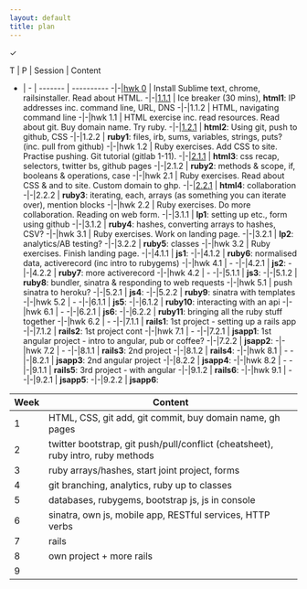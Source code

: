 ```yaml
---
layout: default
title: plan
---
```

&#10003;

<div class="table" markdown="1">

T | P | Session | Content
- | - | ------- | ----------
-|-|[hwk 0](/hmwk0)	| Install Sublime text, chrome, railsinstaller. Read about HTML.
-|-|[1.1.1](/html1) | Ice breaker (30 mins), **html1**: IP addresses inc. command line, URL, DNS
-|-|1.1.2   | HTML, navigating command line
-|-|hwk 1.1 | HTML exercise inc. read resources. Read about git. Buy domain name. Try ruby.
-|-|[1.2.1](/html2) | **html2**: Using git, push to github, CSS
-|-|1.2.2   | **ruby1**: files, irb, sums, variables, strings, puts? (inc. pull from github)
-|-|hwk 1.2 | Ruby exercises. Add CSS to site. Practise pushing. Git tutorial (gitlab 1-11).
-|-|[2.1.1](/html3) | **html3**: css recap, selectors, twitter bs, github pages
-|-|2.1.2   | **ruby2**: methods &amp; scope, if, booleans &amp; operations, case
-|-|hwk 2.1 | Ruby exercises. Read about CSS &amp; and to site. Custom domain to ghp.
-|-|[2.2.1](/html4) | **html4**: collaboration
-|-|2.2.2   | **ruby3**: iterating, each, arrays (as something you can iterate over), mention blocks
-|-|hwk 2.2 | Ruby exercises. Do more collaboration. Reading on web form.
-|-|3.1.1   | **lp1**: setting up etc., form using github
-|-|3.1.2   | **ruby4**: hashes, converting arrays to hashes, CSV? 
-|-|hwk 3.1 | Ruby exercises. Work on landing page. 
-|-|3.2.1   | **lp2**: analytics/AB testing?
-|-|3.2.2   | **ruby5**: classes
-|-|hwk 3.2 | Ruby exercises. Finish landing page.
-|-|4.1.1   | **js1**:
-|-|4.1.2   | **ruby6**: normalised data, activerecord (inc intro to rubygems)
-|-|hwk 4.1 | - 
-|-|4.2.1   | **js2**:
-|-|4.2.2   | **ruby7**: more activerecord
-|-|hwk 4.2 | -
-|-|5.1.1   | **js3**: 
-|-|5.1.2   | **ruby8**: bundler, sinatra &amp; responding to web requests
-|-|hwk 5.1 | push sinatra to heroku?
-|-|5.2.1   | **js4**:
-|-|5.2.2   | **ruby9**: sinatra with templates
-|-|hwk 5.2 | - 
-|-|6.1.1   | **js5**:
-|-|6.1.2   | **ruby10**: interacting with an api
-|-|hwk 6.1 | -
-|-|6.2.1   | **js6**:
-|-|6.2.2   | **ruby11**: bringing all the ruby stuff together
-|-|hwk 6.2 | -
-|-|7.1.1   | **rails1**: 1st project - setting up a rails app
-|-|7.1.2   | **rails2**: 1st project cont
-|-|hwk 7.1 | -
-|-|7.2.1   | **jsapp1**: 1st angular project - intro to angular, pub or coffee?
-|-|7.2.2   | **jsapp2**:
-|-|hwk 7.2 | -
-|-|8.1.1   | **rails3**: 2nd project
-|-|8.1.2   | **rails4**:
-|-|hwk 8.1 | -
-|-|8.2.1   | **jsapp3**: 2nd angular project
-|-|8.2.2   | **jsapp4**:
-|-|hwk 8.2 | -
-|-|9.1.1   | **rails5**: 3rd project - with angular
-|-|9.1.2   | **rails6**:
-|-|hwk 9.1 | -
-|-|9.2.1   | **jsapp5**:
-|-|9.2.2   | **jsapp6**:

</div>


Week | Content
---- | -------
1    | HTML, CSS, git add, git commit, buy domain name, gh pages
2    | twitter bootstrap, git push/pull/conflict (cheatsheet), ruby intro, ruby methods
3    | ruby arrays/hashes, start joint project, forms
4    | git branching, analytics, ruby up to classes
5    | databases, rubygems, bootstrap js, js in console
6    | sinatra, own js, mobile app, RESTful services, HTTP verbs
7    | rails
8    | own project + more rails
9    | 







